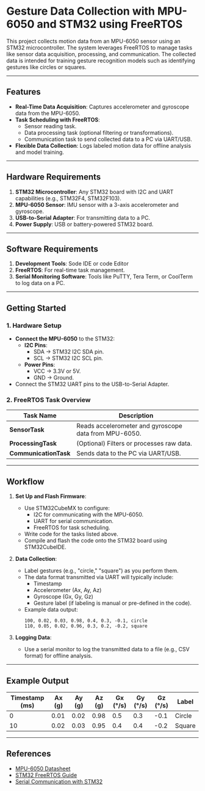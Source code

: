 # **Gesture Data Collection with MPU-6050 and STM32 using FreeRTOS**

This project collects motion data from an MPU-6050 sensor using an STM32 microcontroller. The system leverages FreeRTOS to manage tasks like sensor data acquisition, processing, and communication. The collected data is intended for training gesture recognition models such as identifying gestures like circles or squares.

---

## **Features**
- **Real-Time Data Acquisition**: Captures accelerometer and gyroscope data from the MPU-6050.
- **Task Scheduling with FreeRTOS**:
  - Sensor reading task.
  - Data processing task (optional filtering or transformations).
  - Communication task to send collected data to a PC via UART/USB.
- **Flexible Data Collection**: Logs labeled motion data for offline analysis and model training.

---

## **Hardware Requirements**
1. **STM32 Microcontroller**: Any STM32 board with I2C and UART capabilities (e.g., STM32F4, STM32F103).
2. **MPU-6050 Sensor**: IMU sensor with a 3-axis accelerometer and gyroscope.
3. **USB-to-Serial Adapter**: For transmitting data to a PC.
4. **Power Supply**: USB or battery-powered STM32 board.

---

## **Software Requirements**
1. **Development Tools**: Sode IDE or code Editor
2. **FreeRTOS**: For real-time task management.
3. **Serial Monitoring Software**: Tools like PuTTY, Tera Term, or CoolTerm to log data on a PC.

---

## **Getting Started**
### 1. **Hardware Setup**
- **Connect the MPU-6050** to the STM32:
  - **I2C Pins**:
    - SDA → STM32 I2C SDA pin.
    - SCL → STM32 I2C SCL pin.
  - **Power Pins**:
    - VCC → 3.3V or 5V.
    - GND → Ground.
- Connect the STM32 UART pins to the USB-to-Serial Adapter.

### 2. **FreeRTOS Task Overview**
| Task Name            | Description                                      |
|----------------------|--------------------------------------------------|
| **SensorTask**       | Reads accelerometer and gyroscope data from MPU-6050. |
| **ProcessingTask**   | (Optional) Filters or processes raw data.        |
| **CommunicationTask**| Sends data to the PC via UART/USB.               |

---

## **Workflow**
1. **Set Up and Flash Firmware**:
   - Use STM32CubeMX to configure:
     - I2C for communicating with the MPU-6050.
     - UART for serial communication.
     - FreeRTOS for task scheduling.
   - Write code for the tasks listed above.
   - Compile and flash the code onto the STM32 board using STM32CubeIDE.

2. **Data Collection**:
   - Label gestures (e.g., "circle," "square") as you perform them.
   - The data format transmitted via UART will typically include:
     - Timestamp
     - Accelerometer (Ax, Ay, Az)
     - Gyroscope (Gx, Gy, Gz)
     - Gesture label (if labeling is manual or pre-defined in the code).
   - Example data output:
     ```
     100, 0.02, 0.03, 0.98, 0.4, 0.3, -0.1, circle
     110, 0.05, 0.02, 0.96, 0.3, 0.2, -0.2, square
     ```

3. **Logging Data**:
   - Use a serial monitor to log the transmitted data to a file (e.g., CSV format) for offline analysis.

---

## **Example Output**
| Timestamp (ms) | Ax (g) | Ay (g) | Az (g) | Gx (°/s) | Gy (°/s) | Gz (°/s) | Label  |
|----------------|--------|--------|--------|----------|----------|----------|--------|
| 0              | 0.01   | 0.02   | 0.98   | 0.5      | 0.3      | -0.1     | Circle |
| 10             | 0.02   | 0.03   | 0.95   | 0.4      | 0.4      | -0.2     | Square |

---

## **References**
- [MPU-6050 Datasheet](https://invensense.tdk.com/products/motion-tracking/6-axis/mpu-6050/)
- [STM32 FreeRTOS Guide](https://www.freertos.org/RTOS.html)
- [Serial Communication with STM32](https://www.st.com/en/microcontrollers-microprocessors/stm32.html)

